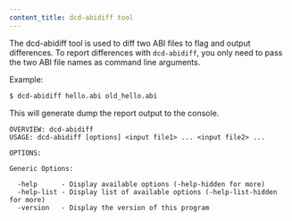 ```yaml
---
content_title: dcd-abidiff tool
---
```


The dcd-abidiff tool is used to diff two ABI files to flag and output differences.
To report differences with ```dcd-abidiff```, you only need to pass the two ABI file names as command line arguments.

Example:
```bash
$ dcd-abidiff hello.abi old_hello.abi
```

This will generate dump the report output to the console.
```
OVERVIEW: dcd-abidiff
USAGE: dcd-abidiff [options] <input file1> ... <input file2> ...

OPTIONS:

Generic Options:

  -help      - Display available options (-help-hidden for more)
  -help-list - Display list of available options (-help-list-hidden for more)
  -version   - Display the version of this program
```
